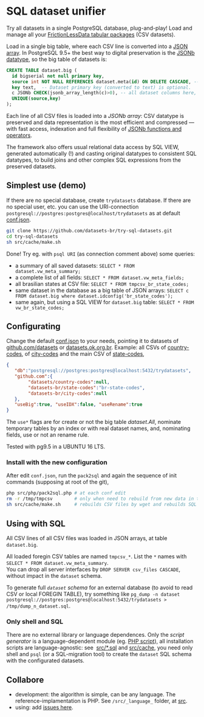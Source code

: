 # SQL dataset unifier

Try all datasets in a single PostgreSQL database, plug-and-play! Load and manage all your [FrictionLessData tabular packages](http://specs.frictionlessdata.io/tabular-data-package/) (CSV datasets).

Load in a single big table, where each CSV line is converted into a [JSON array](https://specs.frictionlessdata.io/tabular-data-resource/#json-tabular-data).
In PostgreSQL 9.5+ the best way to digital preservation is the [JSONb datatype](https://www.postgresql.org/docs/current/static/datatype-json.html), so the big table of datasets is:

```sql
CREATE TABLE dataset.big (
  id bigserial not null primary key,
  source int NOT NULL REFERENCES dataset.meta(id) ON DELETE CASCADE, -- Dataset ID and metadata.
  key text,  -- Dataset primary key (converted to text) is optional.
  c JSONb CHECK(jsonb_array_length(c)>0), -- all dataset columns here, as exact copy of CSV line!
  UNIQUE(source,key)
);
```

Each line of all CSV files is loaded into a *JSONb array*:  CSV datatype is preserved and data representation is the most efficient and compressed &mdash; with fast access, indexation and full flexibility of [JSONb functions and operators](https://www.postgresql.org/docs/current/static/functions-json.html).

The framework also offers usual relational data access by SQL VIEW, generated automatically (!) and casting original datatypes to consistent SQL datatypes, to build joins and other complex SQL expressions from the preserved datasets.

## Simplest use (demo)

If there are no special database, create `trydatasets` database. If there are no special user, etc. you can use the URI-connection `postgresql://postgres:postgres@localhost/trydatasets` as at default [conf.json](conf.json).

```sh
git clone https://github.com/datasets-br/try-sql-datasets.git
cd try-sql-datasets
sh src/cache/make.sh
```

Done!  Try eg. with `psql URI` (as connection comment above) some queries:
* a summary of all saved datasets: `SELECT * FROM dataset.vw_meta_summary;`
* a complete list of all fields:  `SELECT * FROM dataset.vw_meta_fields;`
* all brasilian states at CSV file: `SELECT * FROM tmpcsv_br_state_codes;`
* same dataset in the database as a big table of JSON arrays: `SELECT c FROM dataset.big where dataset.idconfig('br_state_codes');`
* same again, but using a SQL VIEW for `dataset.big` table: `SELECT * FROM vw_br_state_codes;`

## Configurating

Change the default [conf.json](conf.json) to your needs,
pointing it to datasets of [github.com/datasets](https://github.com/datasets) or [datasets.ok.org.br](http://datasets.ok.org.br). Example: all CSVs of [country-codes](https://github.com/datasets/country-codes), of [city-codes](https://github.com/datasets-br/city-codes) and the main CSV of [state-codes](https://github.com/datasets-br/state-codes),
```json
{
   "db":"postgresql://postgres:postgres@localhost:5432/trydatasets",
   "github.com":{
        "datasets/country-codes":null,
        "datasets-br/state-codes":"br-state-codes",
        "datasets-br/city-codes":null
   },
   "useBig":true, "useIDX":false, "useRename":true
}
```
The `use*` flags are for create or not the big table *dataset.All*, nominate temporary tables by an index or with real dataset names, and, nominating fields, use or not an rename rule.

Tested with pg9.5 in a UBUNTU 16 LTS.

### Install with the new configuration

After edit `conf.json`, run the `pack2sql` and again the sequence of init commands (supposing at root of the git),

```sh
php src/php/pack2sql.php # at each conf edit
rm -r /tmp/tmpcsv        # only when need to rebuild from new data in the Web
sh src/cache/make.sh     # rebuilds CSV files by wget and rebuilds SQL
```

## Using with SQL

All CSV lines of all CSV files was loaded in JSON arrays, at table `dataset.big`.

All loaded foregin CSV tables are named `tmpcsv_*`. List the `*` names  with `SELECT * FROM dataset.vw_meta_summary`.<br>You can drop all server interfaces by `DROP SERVER csv_files CASCADE`, without impact in the `dataset` schema.

To generate full *`dataset` schema* for an external database (to avoid to read CSV or local FOREGIN TABLE), try something like `pg_dump -n dataset postgresql://postgres:postgres@localhost:5432/trydatasets > /tmp/dump_n_dataset.sql`.

### Only shell and SQL
There are no external library or language dependences. Only the *script generator* is a language-dependent module (eg. [PHP script](src/php)), all installation scripts are language-agnostic: see  [src/*.sql](src) and [src/cache](src/cache), you need only shell and `psql` (or a SQL-migration tool) to create the `dataset` SQL schema with the configurated datasets.

##  Collabore

* development: the algorithm is simple, can be any language. The reference-implamentation is PHP. See `/src/_language_` folder, at [src](src).
* using: add [issues here](https://github.com/datasets-br/try-sql-datasets/issues).
